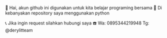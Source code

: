 👋 Hai, akun github ini digunakan untuk kita belajar programing bersama
🐍 Di kebanyakan repository saya menggunakan python

📞 Jika ingin request silahkan hubungi saya
☎️ Wa: 0895344219948
   Tg: @derylitteam
